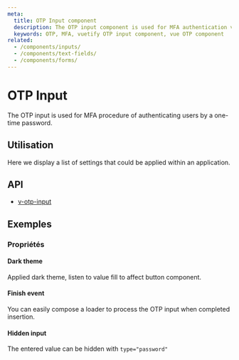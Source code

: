```yaml
---
meta:
  title: OTP Input component
  description: The OTP input component is used for MFA authentication via input field.
  keywords: OTP, MFA, vuetify OTP input component, vue OTP component
related:
  - /components/inputs/
  - /components/text-fields/
  - /components/forms/
---
```


# OTP Input

The OTP input is used for MFA procedure of authenticating users by a one-time password.

<entry-ad />

## Utilisation

Here we display a list of settings that could be applied within an application.

<usage name="v-otp-input" />

## API

- [v-otp-input](/api/v-otp-input)

## Exemples

### Propriétés

#### Dark theme

Applied dark theme, listen to value fill to affect button component.

<example file="v-otp-input/prop-dark" />

#### Finish event

You can easily compose a loader to process the OTP input when completed insertion.

<example file="v-otp-input/misc-loading" />

#### Hidden input

The entered value can be hidden with `type="password"`

<example file="v-otp-input/prop-type" />

<backmatter />
